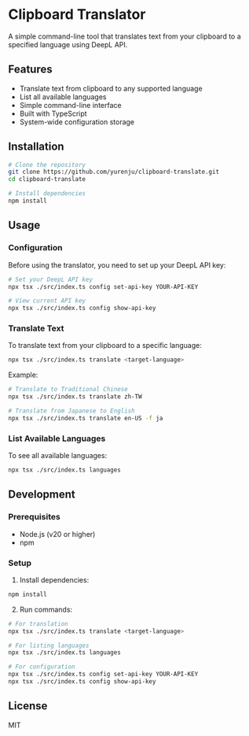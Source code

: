 # Clipboard Translator

A simple command-line tool that translates text from your clipboard to a specified language using DeepL API.

## Features

- Translate text from clipboard to any supported language
- List all available languages
- Simple command-line interface
- Built with TypeScript
- System-wide configuration storage

## Installation

```bash
# Clone the repository
git clone https://github.com/yurenju/clipboard-translate.git
cd clipboard-translate

# Install dependencies
npm install
```

## Usage

### Configuration

Before using the translator, you need to set up your DeepL API key:

```bash
# Set your DeepL API key
npx tsx ./src/index.ts config set-api-key YOUR-API-KEY

# View current API key
npx tsx ./src/index.ts config show-api-key
```

### Translate Text

To translate text from your clipboard to a specific language:

```bash
npx tsx ./src/index.ts translate <target-language>
```

Example:
```bash
# Translate to Traditional Chinese
npx tsx ./src/index.ts translate zh-TW

# Translate from Japanese to English
npx tsx ./src/index.ts translate en-US -f ja
```

### List Available Languages

To see all available languages:

```bash
npx tsx ./src/index.ts languages
```

## Development

### Prerequisites

- Node.js (v20 or higher)
- npm

### Setup

1. Install dependencies:
```bash
npm install
```

2. Run commands:
```bash
# For translation
npx tsx ./src/index.ts translate <target-language>

# For listing languages
npx tsx ./src/index.ts languages

# For configuration
npx tsx ./src/index.ts config set-api-key YOUR-API-KEY
npx tsx ./src/index.ts config show-api-key
```

## License

MIT 
